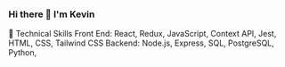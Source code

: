 ### Hi there 👋 I'm Kevin

🚀 Technical Skills
Front End: React, Redux, JavaScript, Context API, Jest, HTML, CSS, Tailwind CSS
Backend: Node.js, Express, SQL, PostgreSQL, Python, 


